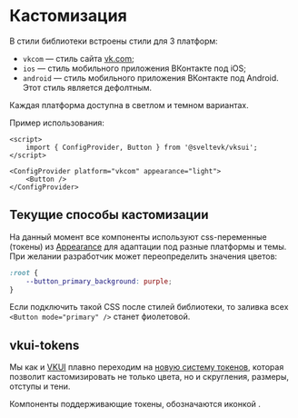 <script>
	import Icon28TokenizedOutline from '$site/lib/Icon28TokenizedOutline/Icon28TokenizedOutline.svelte';
</script>

# Кастомизация

В стили библиотеки встроены стили для 3 платформ:

- `vkcom` — стиль сайта [vk.com](https://vk.com);
- `ios` — стиль мобильного приложения ВКонтакте под iOS;
- `android` — стиль мобильного приложения ВКонтакте под Android. Этот стиль является дефолтным.

Каждая платформа доступна в светлом и темном вариантах.

Пример использования:

```svelte
<script>
	import { ConfigProvider, Button } from '@sveltevk/vksui';
</script>

<ConfigProvider platform="vkcom" appearance="light">
	<Button />
</ConfigProvider>
```

## Текущие способы кастомизации

На данный момент все компоненты используют css-переменные (токены) из [Appearance](https://github.com/VKCOM/Appearance)
для адаптации под разные платформы и темы. При желании разработчик может переопределить значения цветов:

```css
:root {
	--button_primary_background: purple;
}
```

Если подключить такой CSS после стилей библиотеки, то заливка всех `<Button mode="primary" />` станет фиолетовой.

## vkui-tokens

Мы как и [VKUI](https://github.com/VKCOM/VKUI) плавно переходим на [новую систему токенов](https://github.com/VKCOM/vkui-tokens), которая
позволит кастомизировать не только цвета, но и скругления, размеры, отступы и тени.

Компоненты поддерживающие токены, обозначаются иконкой <Icon28TokenizedOutline class="icon-tokenized" fill="var(--accent)" title="Компонент поддерживает vkui-tokens"  /> .

<style>
	:global(.icon-tokenized),
	:global(.icon-tokenized > svg) {
		display: inline!important;
	}
</style>
